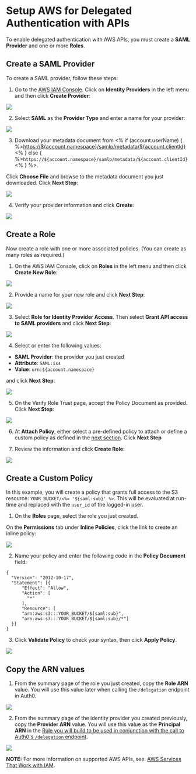 # Setup AWS for Delegated Authentication with APIs

To enable delegated authentication with AWS APIs, you must create a **SAML Provider** and one or more **Roles**.

## Create a SAML Provider

To create a SAML provider, follow these steps:

1. Go to the [AWS IAM Console](https://console.aws.amazon.com/iam/home#home). Click on **Identity Providers** in the left menu and then click **Create Provider**:

  ![](/media/articles/aws-api-setup/aws-api-setup-1.png)

2. Select **SAML** as the **Provider Type** and enter a name for your provider:

  ![](/media/articles/aws-api-setup/aws-api-setup-2.png)

3. Download your metadata document from <% if (account.userName) { %><https://${account.namespace}/samlp/metadata/${account.clientId}><% } else { %>`https://${account.namespace}/samlp/metadata/${account.clientId}`<% } %>.

  Click **Choose File** and browse to the metadata document you just downloaded. Click **Next Step**:

  ![](/media/articles/aws-api-setup/aws-api-setup-3.png)

4. Verify your provider information and click **Create**:

  ![](/media/articles/aws-api-setup/aws-api-setup-4.png)

## Create a Role

Now create a role with one or more associated policies. (You can create as many roles as required.)

1. On the AWS IAM Console, click on **Roles** in the left menu and then click **Create New Role**:

  ![](/media/articles/aws-api-setup/aws-api-setup-5.png)

2. Provide a name for your new role and click **Next Step**:

  ![](/media/articles/aws-api-setup/aws-api-setup-6.png)

3. Select **Role for Identity Provider Access**. Then select **Grant API access to SAML providers** and click **Next Step**:

  ![](/media/articles/aws-api-setup/aws-api-setup-7.png)

4. Select or enter the following values:

  * **SAML Provider**: the provider you just created
  * **Attribute**: `SAML:iss`
  * **Value**: `urn:${account.namespace}`

  and click **Next Step**:

  ![](/media/articles/aws-api-setup/aws-api-setup-8.png)

5. On the Verify Role Trust page, accept the Policy Document as provided. Click **Next Step**:

  ![](/media/articles/aws-api-setup/aws-api-setup-9.png)

6.  At **Attach Policy**, either select a pre-defined policy to attach or define a custom policy as defined in the [next section](#create-a-custom-policy). Click **Next Step**

7. Review the information and click **Create Role**:

  ![](/media/articles/aws-api-setup/aws-api-setup-10.png)

## Create a Custom Policy

In this example, you will create a policy that grants full access to the S3 resource: `YOUR_BUCKET/<%= '${saml:sub}' %>`. This will be evaluated at run-time and replaced with the `user_id` of the logged-in user.

1. On the **Roles** page, select the role you just created.

  On the **Permissions** tab under **Inline Policies**, click the link to create an inline policy:

  ![](/media/articles/aws-api-setup/aws-api-setup-11.png)

2. Name your policy and enter the following code in the **Policy Document** field:

  ```
  {
    "Version": "2012-10-17",
    "Statement": [{
        "Effect": "Allow",
        "Action": [
          "*"
        ],
        "Resource": [
        "arn:aws:s3:::YOUR_BUCKET/$[saml:sub}",
        "arn:aws:s3:::YOUR_BUCKET/$[saml:sub}/*"]
    }]
  }
  ```

3. Click **Validate Policy** to check your syntax, then click **Apply Policy**.

  ![](/media/articles/aws-api-setup/aws-api-setup-12.png)

## Copy the ARN values

1. From the summary page of the role you just created, copy the **Role ARN** value. You will use this value later when calling the `/delegation` endpoint in Auth0.

  ![](/media/articles/aws-api-setup/aws-api-setup-13.png)

2. From the summary page of the identity provider you created previously, copy the **Provider ARN** value. You will use this value as the **Principal ARN** in the [Rule you will build to be used in conjunction with the call to Auth0's `/delegation` endpoint](/integrations/aws#get-the-aws-token-for-an-authenticated-user).

  ![](/media/articles/aws-api-setup/aws-api-setup-14.png)

**NOTE:** For more information on supported AWS APIs, see: [AWS Services That Work with IAM](http://docs.aws.amazon.com/IAM/latest/UserGuide/Using_SpecificProducts.html).
